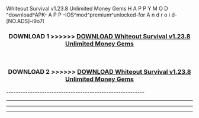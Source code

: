  Whiteout Survival v1.23.8 Unlimited Money Gems  H A P P Y M O D ^download^APK- A P P -IOS^mod^premium^unlocked-for A n d r o i d-[NO.ADS]-i9o7l



<div align="center">

<h3>DOWNLOAD 1 >>>>>> <a href="https://en-mod.web.app/?en= Whiteout Survival v1.23.8 Unlimited Money Gems ">DOWNLOAD Whiteout Survival v1.23.8 Unlimited Money Gems  </a></h3><br>

<h3>DOWNLOAD 2 >>>>>> <a href="https://en-mod.web.app/?en= Whiteout Survival v1.23.8 Unlimited Money Gems ">DOWNLOAD Whiteout Survival v1.23.8 Unlimited Money Gems  </a></h3>

</div>
----------------------------------------------------------

----------------------------------------------------------

----------------------------------------------------------

----------------------------------------------------------



